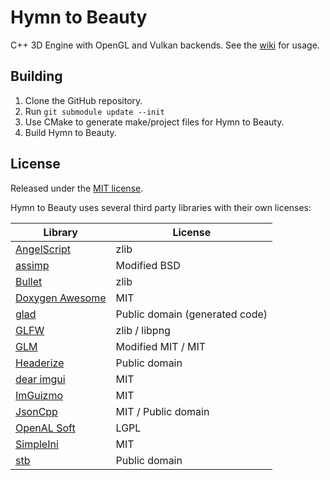 # Hymn to Beauty

C++ 3D Engine with OpenGL and Vulkan backends. See the [wiki](https://github.com/Chainsawkitten/HymnToBeauty/wiki) for usage.

## Building
1. Clone the GitHub repository.
2. Run `git submodule update --init`
3. Use CMake to generate make/project files for Hymn to Beauty.
4. Build Hymn to Beauty.

## License
Released under the [MIT license](LICENSE).

Hymn to Beauty uses several third party libraries with their own licenses:

| Library  | License |
| --- | --- |
| [AngelScript](https://github.com/IngwiePhoenix/AngelScript) | zlib |
| [assimp](https://github.com/assimp/assimp) | Modified BSD |
| [Bullet](https://github.com/bulletphysics/bullet3) | zlib |
| [Doxygen Awesome](https://github.com/jothepro/doxygen-awesome-css) | MIT |
| [glad](https://github.com/Dav1dde/glad) | Public domain (generated code) |
| [GLFW](https://github.com/glfw/glfw) | zlib / libpng |
| [GLM](https://github.com/g-truc/glm) | Modified MIT / MIT |
| [Headerize](https://github.com/Chainsawkitten/Headerize) | Public domain |
| [dear imgui](https://github.com/ocornut/imgui) | MIT |
| [ImGuizmo](https://github.com/CedricGuillemet/ImGuizmo) | MIT |
| [JsonCpp](https://github.com/open-source-parsers/jsoncpp) | MIT / Public domain |
| [OpenAL Soft](https://github.com/kcat/openal-soft) | LGPL |
| [SimpleIni](https://github.com/brofield/simpleini) | MIT |
| [stb](https://github.com/nothings/stb) | Public domain |
